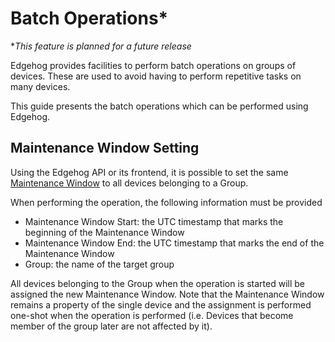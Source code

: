 <!---
  Copyright 2023 SECO Mind Srl

  SPDX-License-Identifier: Apache-2.0
-->

# Batch Operations*

*_This feature is planned for a future release_

Edgehog provides facilities to perform batch operations on groups of devices. These are used to
avoid having to perform repetitive tasks on many devices.

This guide presents the batch operations which can be performed using Edgehog.

## Maintenance Window Setting

Using the Edgehog API or its frontend, it is possible to set the same [Maintenance
Window](core_concepts.html#maintenance-window) to all devices belonging to a Group.

When performing the operation, the following information must be provided

- Maintenance Window Start: the UTC timestamp that marks the beginning of the Maintenance Window
- Maintenance Window End: the UTC timestamp that marks the end of the Maintenance Window
- Group: the name of the target group

All devices belonging to the Group when the operation is started will be assigned the new
Maintenance Window. Note that the Maintenance Window remains a property of the single device and the
assignment is performed one-shot when the operation is performed (i.e. Devices that become member of
the group later are not affected by it).
